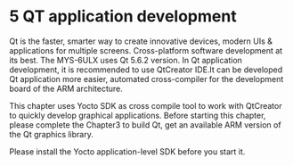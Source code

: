 # 5 QT application development

Qt is the faster, smarter way to create innovative devices, modern UIs & applications for multiple screens. Cross-platform software development at its best. The MYS-6ULX uses Qt 5.6.2 version.
In Qt application development, it is recommended to use QtCreator IDE.It can be developed Qt application more easier, automated cross-compiler for the development board of the ARM architecture.

This chapter uses Yocto SDK as cross compile tool to work with QtCreator to quickly develop graphical applications. Before starting this chapter, please complete the Chapter3 to build Qt, get an available ARM version of the Qt graphics library.

Please install the Yocto application-level SDK before you start it.



